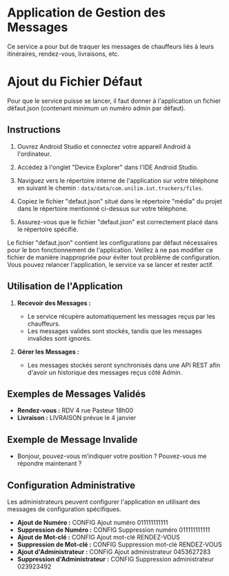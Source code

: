 # Application de Gestion des Messages

Ce service a pour but de traquer les messages de chauffeurs liés à leurs itinéraires, rendez-vous, livraisons, etc.

# Ajout du Fichier Défaut

Pour que le service puisse se lancer, il faut donner à l'application un fichier défaut.json (contenant minimum un numéro admin par défaut).

## Instructions

1. Ouvrez Android Studio et connectez votre appareil Android à l'ordinateur.

2. Accédez à l'onglet "Device Explorer" dans l'IDE Android Studio.

3. Naviguez vers le répertoire interne de l'application sur votre téléphone en suivant le chemin : `data/data/com.unilim.iut.truckers/files`.

4. Copiez le fichier "defaut.json" situé dans le répertoire "média" du projet dans le répertoire mentionné ci-dessus sur votre téléphone.

5. Assurez-vous que le fichier "defaut.json" est correctement placé dans le répertoire spécifié.

Le fichier "defaut.json" contient les configurations par défaut nécessaires pour le bon fonctionnement de l'application. Veillez à ne pas modifier ce fichier de manière inappropriée pour éviter tout problème de configuration.
Vous pouvez relancer l'application, le service va se lancer et rester actif.


## Utilisation de l'Application

1. **Recevoir des Messages :**
   - Le service récupère automatiquement les messages reçus par les chauffeurs.
   - Les messages valides sont stockés, tandis que les messages invalides sont ignorés.

2. **Gérer les Messages :**
   - Les messages stockés seront synchronisés dans une API REST afin d'avoir un historique des messages reçus côté Admin.

## Exemples de Messages Validés

- **Rendez-vous :** RDV 4 rue Pasteur 18h00
- **Livraison :** LIVRAISON prévue le 4 janvier

## Exemple de Message Invalide

- Bonjour, pouvez-vous m’indiquer votre position ? Pouvez-vous me répondre maintenant ?

## Configuration Administrative

Les administrateurs peuvent configurer l'application en utilisant des messages de configuration spécifiques.

- **Ajout de Numéro :** CONFIG Ajout numéro 011111111111
- **Suppression de Numéro :** CONFIG Suppression numéro 011111111111
- **Ajout de Mot-clé :** CONFIG Ajout mot-clé RENDEZ-VOUS
- **Suppression de Mot-clé :** CONFIG Suppression mot-clé RENDEZ-VOUS
- **Ajout d'Administrateur :** CONFIG Ajout administrateur 0453627283
- **Suppression d'Administrateur :** CONFIG Suppression administrateur 023923492

